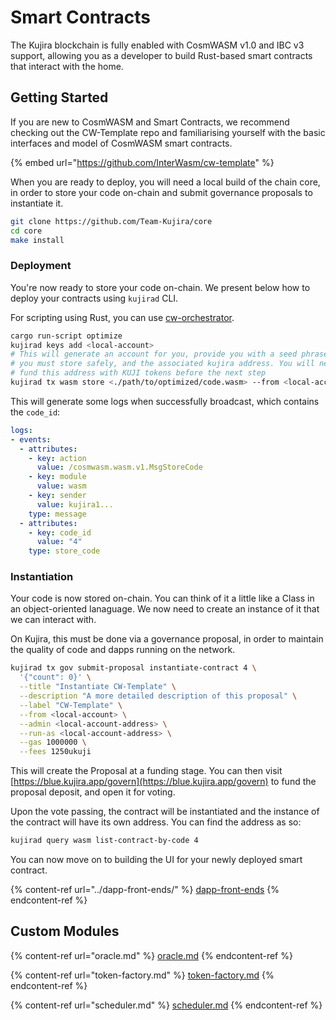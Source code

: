 # Smart Contracts

The Kujira blockchain is fully enabled with CosmWASM v1.0 and IBC v3 support, allowing you as a developer to build Rust-based smart contracts that interact with the home.

## Getting Started

If you are new to CosmWASM and Smart Contracts, we recommend checking out the CW-Template repo and familiarising yourself with the basic interfaces and model of CosmWASM smart contracts.&#x20;

{% embed url="https://github.com/InterWasm/cw-template" %}

When you are ready to deploy, you will need a local build of the chain core, in order to store your code on-chain and submit governance proposals to instantiate it.

```bash
git clone https://github.com/Team-Kujira/core
cd core
make install
```

### Deployment

You're now ready to store your code on-chain. We present below how to deploy your contracts using `kujirad` CLI.

For scripting using Rust, you can use <a href="https://orchestrator.abstract.money/" target="_blank">cw-orchestrator</a>.

```bash
cargo run-script optimize
kujirad keys add <local-account>
# This will generate an account for you, provide you with a seed phrase which 
# you must store safely, and the associated kujira address. You will need to 
# fund this address with KUJI tokens before the next step
kujirad tx wasm store <./path/to/optimized/code.wasm> --from <local-account>
```

This will generate some logs when successfully broadcast, which contains the `code_id`:&#x20;

```yaml
logs:
- events:
  - attributes:
    - key: action
      value: /cosmwasm.wasm.v1.MsgStoreCode
    - key: module
      value: wasm
    - key: sender
      value: kujira1...
    type: message
  - attributes:
    - key: code_id
      value: "4"
    type: store_code
```

### Instantiation

Your code is now stored on-chain. You can think of it a little like a Class in an object-oriented lanaguage. We now need to create an instance of it that we can interact with.&#x20;

On Kujira, this must be done via a governance proposal, in order to maintain the quality of code and dapps running on the network.&#x20;

```bash
kujirad tx gov submit-proposal instantiate-contract 4 \
  '{"count": 0}' \
  --title "Instantiate CW-Template" \
  --description "A more detailed description of this proposal" \
  --label "CW-Template" \
  --from <local-account> \
  --admin <local-account-address> \
  --run-as <local-account-address> \
  --gas 1000000 \
  --fees 1250ukuji
```

This will create the Proposal at a funding stage. You can then visit [https://blue.kujira.app/govern](https://blue.kujira.app/govern) to fund the proposal deposit, and open it for voting.

Upon the vote passing, the contract will be instantiated and the instance of the contract will have its own address. You can find the address as so:

```bash
kujirad query wasm list-contract-by-code 4
```

You can now move on to building the UI for your newly deployed smart contract.

{% content-ref url="../dapp-front-ends/" %}
[dapp-front-ends](../dapp-front-ends/)
{% endcontent-ref %}

## Custom Modules

{% content-ref url="oracle.md" %}
[oracle.md](oracle.md)
{% endcontent-ref %}

{% content-ref url="token-factory.md" %}
[token-factory.md](token-factory.md)
{% endcontent-ref %}

{% content-ref url="scheduler.md" %}
[scheduler.md](scheduler.md)
{% endcontent-ref %}
